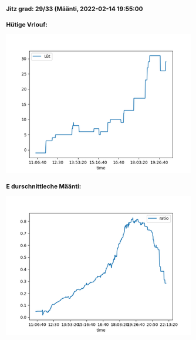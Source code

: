 ### Jitz grad: 29/33 (Määnti, 2022-02-14 19:55:00

### Hütige Vrlouf:
![Graph](Today.png)

### E durschnittleche Määnti:
![Graph](Määnti.png)